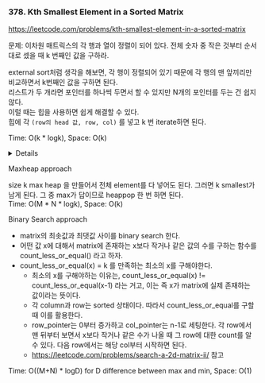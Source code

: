 
### 378. Kth Smallest Element in a Sorted Matrix

https://leetcode.com/problems/kth-smallest-element-in-a-sorted-matrix

문제: 이차원 매트릭스의 각 행과 열이 정렬이 되어 있다. 전체 숫자 중 작은 것부터 순서대로 셌을 때 k 번째인 값을 구하라.

external sort처럼 생각을 해보면, 각 행이 정렬되어 있기 때문에 각 행의 맨 앞끼리만 비교하면서 k번째인 값을 구하면 된다.   
리스트가 두 개라면 포인터를 하나씩 두면서 할 수 있지만 N개의 포인터를 두는 건 쉽지 않다.   
이럴 때는 힙을 사용하면 쉽게 해결할 수 있다.    
힙에 각 `(row의 head 값, row, col)` 를 넣고 k 번 iterate하면 된다.   

Time: O(k * logk), Space: O(k)


<details>

```python
def kthSmallest(self, matrix: List[List[int]], k: int) -> int:
    heap = []
    n = len(matrix)
    for i in range(n):
        heapq.heappush(heap, (matrix[i][0], i, 0))
    
    for _ in range(k):
        ans, _row, _col = heapq.heappop(heap)
        _next_col = _col + 1
        if _next_col >= n:
            continue
        heapq.heappush(heap, (matrix[_row][_next_col], _row, _next_col))
    
    return ans
```

</details>


Maxheap approach   

size k max heap 을 만들어서 전체 element를 다 넣어도 된다. 그러면 k smallest가 남게 된다. 그 중 max가 답이므로 heappop 한 번 하면 된다.   
Time: O(M * N * logk), Space: O(k)


Binary Search approach

- matrix의 최솟값과 최댓값 사이를 binary search 한다.
- 어떤 값 x에 대해서 matrix에 존재하는 x보다 작거나 같은 값의 수를 구하는 함수를 count_less_or_equal() 라고 하자.
- count_less_or_equal(x) = k 를 만족하는 최소의 x를 구해야한다. 
  - 최소의 x를 구해야하는 이유는, count_less_or_equal(x) != count_less_or_equal(x-1) 라는 거고, 이는 즉 x가 matrix에 실제 존재하는 값이라는 뜻이다.
  - 각 column과 row는 sorted 상태이다. 따라서 count_less_or_equal를 구할 때 이를 활용한다. 
  - row_pointer는 0부터 증가하고 col_pointer는 n-1로 세팅한다. 각 row에서 맨 뒤부터 보면서 x보다 작거나 같은 수가 나올 때 그 row에 대한 count를 알 수 있다. 다음 row에서는 해당 col부터 시작하면 된다.
  - https://leetcode.com/problems/search-a-2d-matrix-ii/ 참고

Time: O((M+N) * logD) for D difference between max and min, Space: O(1)







